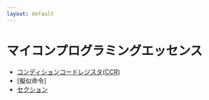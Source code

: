 ```yaml
---
layout: default
---
```

# マイコンプログラミングエッセンス

* [コンディションコードレジスタ(CCR)](ccr.html)
* [擬似命令]
* [セクション](section.html)